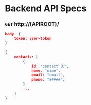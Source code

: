 # Backend API Specs

### `GET` http://{APIROOT}/

```Json
body: {
    token: user-token
}
```

```Json
{
    contacts: [
        {
            id: "contact ID",
            name: "name",
            email: "email",
            phone: "#####",
        }
        ...
    ]
}
```